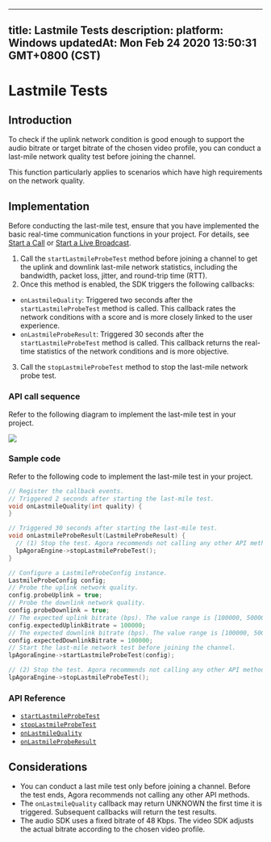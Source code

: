 
---
title: Lastmile Tests
description: 
platform: Windows
updatedAt: Mon Feb 24 2020 13:50:31 GMT+0800 (CST)
---
# Lastmile Tests
## Introduction

To check if the uplink network condition is good enough to support the audio bitrate or target bitrate of the chosen video profile, you can conduct a last-mile network quality test before joining the channel.

This function particularly applies to scenarios which have high requirements on the network quality.



## Implementation 

Before conducting the last-mile test, ensure that you have implemented the basic real-time communication functions in your project. For details, see [Start a Call](../../en/Voice/start_call_windows.md) or [Start a Live Broadcast](../../en/Voice/start_live_windows.md).

1. Call the `startLastmileProbeTest` method before joining a channel to get the uplink and downlink last-mile network statistics, including the bandwidth, packet loss, jitter, and round-trip time (RTT).
2. Once this method is enabled, the SDK triggers the following callbacks:
- `onLastmileQuality`: Triggered two seconds after the `startLastmileProbeTest` method is called. This callback rates the network conditions with a score and is more closely linked to the user experience.
- `onLastmileProbeResult`: Triggered 30 seconds after the `startLastmileProbeTest` method is called. This callback returns the real-time statistics of the network conditions and is more objective.
3. Call the `stopLastmileProbeTest` method to stop the last-mile network probe test.

### API call sequence

Refer to the following diagram to implement the last-mile test in your project.

![](https://web-cdn.agora.io/docs-files/1569466455559)

### Sample code

Refer to the following code to implement the last-mile test in your project.

```cpp
// Register the callback events.
// Triggered 2 seconds after starting the last-mile test.
void onLastmileQuality(int quality) {
}

// Triggered 30 seconds after starting the last-mile test.
void onLastmileProbeResult(LastmileProbeResult) {
  // (1) Stop the test. Agora recommends not calling any other API method before the test ends.
  lpAgoraEngine->stopLastmileProbeTest();
}

// Configure a LastmileProbeConfig instance.
LastmileProbeConfig config;
// Probe the uplink network quality.
config.probeUplink = true;
// Probe the downlink network quality.
config.probeDownlink = true;
// The expected uplink bitrate (bps). The value range is [100000, 5000000].
config.expectedUplinkBitrate = 100000;
// The expected downlink bitrate (bps). The value range is [100000, 5000000].
config.expectedDownlinkBitrate = 100000;
// Start the last-mile network test before joining the channel.
lpAgoraEngine->startLastmileProbeTest(config);

// (2) Stop the test. Agora recommends not calling any other API method before the test ends.
lpAgoraEngine->stopLastmileProbeTest();
```


### API Reference

* [`startLastmileProbeTest`](https://docs.agora.io/en/Voice/API%20Reference/cpp/classagora_1_1rtc_1_1_i_rtc_engine.html#adb3ab7a20afca02f5a5ab6fafe026f2b)
* [`stopLastmileProbeTest`](https://docs.agora.io/en/Voice/API%20Reference/cpp/classagora_1_1rtc_1_1_i_rtc_engine.html#a94f3494035429684a750e1dee7ef1593)
* [`onLastmileQuality`](https://docs.agora.io/en/Voice/API%20Reference/cpp/classagora_1_1rtc_1_1_i_rtc_engine_event_handler.html#ac7e14d1a26eb35ef236a0662d28d2b33)
* [`onLastmileProbeResult`](https://docs.agora.io/en/Voice/API%20Reference/cpp/classagora_1_1rtc_1_1_i_rtc_engine_event_handler.html#a44134dfda5d412831fa8e44fa533fca5)

## Considerations

- You can conduct a last mile test only before joining a channel. Before the test ends, Agora recommends not calling any other API methods.
- The `onLastmileQuality` callback may return UNKNOWN the first time it is triggered. Subsequent callbacks will return the test results. 
- The audio SDK uses a fixed bitrate of 48 Kbps. The video SDK adjusts the actual bitrate according to the chosen video profile.


